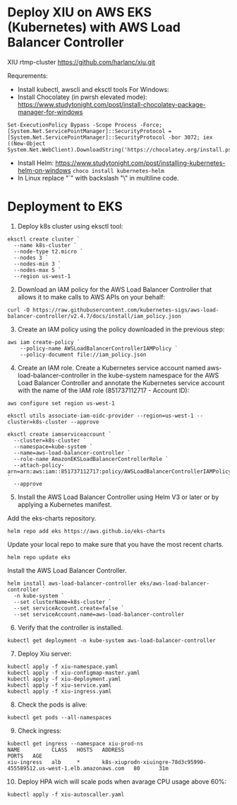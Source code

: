 # Deploy XIU on AWS EKS (Kubernetes) with AWS Load Balancer Controller
XIU rtmp-cluster https://github.com/harlanc/xiu.git

Requrements: 
- Install kubectl, awscli and eksctl tools
For Windows:
- Install Chocolatey (in pwrsh elevated mode):
https://www.studytonight.com/post/install-chocolatey-package-manager-for-windows
```
Set-ExecutionPolicy Bypass -Scope Process -Force; [System.Net.ServicePointManager]::SecurityProtocol = [System.Net.ServicePointManager]::SecurityProtocol -bor 3072; iex ((New-Object System.Net.WebClient).DownloadString('https://chocolatey.org/install.ps1'))
```
- Install Helm:
https://www.studytonight.com/post/installing-kubernetes-helm-on-windows
``` choco install kubernetes-helm ```
- In Linux replace "`" with backslash "\\" in multiline code.

# Deployment to EKS
1. Deploy k8s cluster using eksctl tool:
```
eksctl create cluster `
  --name k8s-cluster `
  --node-type t2.micro `
  --nodes 3 `
  --nodes-min 3 `
  --nodes-max 5 `
  --region us-west-1
```
2. Download an IAM policy for the AWS Load Balancer Controller that allows it to make calls to AWS APIs on your behalf:
```
curl -O https://raw.githubusercontent.com/kubernetes-sigs/aws-load-balancer-controller/v2.4.7/docs/install/iam_policy.json
```
3. Create an IAM policy using the policy downloaded in the previous step:
```
aws iam create-policy `
    --policy-name AWSLoadBalancerControllerIAMPolicy `
    --policy-document file://iam_policy.json
```
4. Create an IAM role. Create a Kubernetes service account named aws-load-balancer-controller in the kube-system namespace for the AWS Load Balancer Controller and annotate the Kubernetes service account with the name of the IAM role (851737112717 - Account ID):
```
aws configure set region us-west-1 

eksctl utils associate-iam-oidc-provider --region=us-west-1 --cluster=k8s-cluster --approve

eksctl create iamserviceaccount `
  --cluster=k8s-cluster `
  --namespace=kube-system `
  --name=aws-load-balancer-controller `
  --role-name AmazonEKSLoadBalancerControllerRole `
  --attach-policy-arn=arn:aws:iam::851737112717:policy/AWSLoadBalancerControllerIAMPolicy `
  --approve
```
5. Install the AWS Load Balancer Controller using Helm V3 or later or by applying a Kubernetes manifest.

Add the eks-charts repository.
```
helm repo add eks https://aws.github.io/eks-charts
```
Update your local repo to make sure that you have the most recent charts.
```
helm repo update eks
```
Install the AWS Load Balancer Controller.
```
helm install aws-load-balancer-controller eks/aws-load-balancer-controller `
  -n kube-system `
  --set clusterName=k8s-cluster `
  --set serviceAccount.create=false `
  --set serviceAccount.name=aws-load-balancer-controller 
```
6. Verify that the controller is installed.
```
kubectl get deployment -n kube-system aws-load-balancer-controller
```
7. Deploy Xiu server:
```
kubectl apply -f xiu-namespace.yaml
kubectl apply -f xiu-configmap-master.yaml
kubectl apply -f xiu-deployment.yaml
kubectl apply -f xiu-service.yaml
kubectl apply -f xiu-ingress.yaml
```
8. Check the pods is alive:
```
kubectl get pods --all-namespaces
```
9. Check ingress:
```
kubectl get ingress --namespace xiu-prod-ns
NAME          CLASS   HOSTS   ADDRESS                                                                  PORTS   AGE
xiu-ingress   alb     *       k8s-xiuprodn-xiuingre-78d3c95990-455589512.us-west-1.elb.amazonaws.com   80      31m
```
10. Deploy HPA wich will scale pods when avarage CPU usage above 60%:
```
kubectl apply -f xiu-autoscaller.yaml
```
